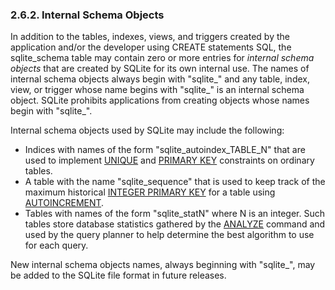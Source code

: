 ### 2\.6\.2\. Internal Schema Objects


In addition to the tables, indexes, views, and triggers created by
the application and/or the developer using CREATE statements SQL, the
sqlite\_schema table may contain zero or more entries for 
*internal schema objects* that are created by SQLite for its 
own internal use. The names of internal schema objects
always begin with "sqlite\_" and any table, index, view, or trigger
whose name begins with "sqlite\_" is an internal schema object.
SQLite prohibits applications from creating objects whose names begin
with "sqlite\_". 



Internal schema objects used by SQLite may include the following:



* Indices with names of the form "sqlite\_autoindex\_TABLE\_N" that
 are used to implement [UNIQUE](lang_createtable.html#uniqueconst) and [PRIMARY KEY](lang_createtable.html#primkeyconst) constraints on
 ordinary tables.
* A table with the name "sqlite\_sequence" that is used to keep track
 of the maximum historical [INTEGER PRIMARY KEY](lang_createtable.html#rowid) for a table
 using [AUTOINCREMENT](autoinc.html).
* Tables with names of the form "sqlite\_statN" where N is an integer.
 Such tables store database statistics gathered by the [ANALYZE](lang_analyze.html)
 command and used by the query planner to help determine the best
 algorithm to use for each query.


New internal schema objects names, always beginning with "sqlite\_",
may be added to the SQLite file format in future releases.




